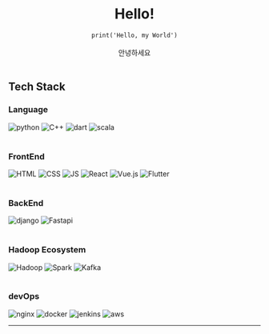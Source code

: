 <div align="center">

# Hello! 

`
print('Hello, my World')
`
<br>
<br>
 안녕하세요<br>
 <br>
</div>

## Tech Stack
### Language
![python](https://img.shields.io/badge/Python-3776AB?style=flat-square&logo=python&logoColor=white)
![C++](https://img.shields.io/badge/cpp-00599C?style=flat&logo=cplusplus&logoColor=white)
![dart](https://img.shields.io/badge/dart-0175C2?style=flat&logo=dart&logoColor=white)
![scala](https://img.shields.io/badge/Scala-DC322F?style=flat-square&logo=scala&logoColor=white)
<br>
<br>
### FrontEnd
![HTML](https://img.shields.io/badge/HTML-E34F26?style=flat-square&logo=HTML5&logoColor=white) 
![CSS](https://img.shields.io/badge/CSS-1572B6?style=flat-square&logo=CSS3&logoColor=white) 
![JS](https://img.shields.io/badge/JavaScript-F7DF1E?style=flat-square&logo=JavaScript&logoColor=white)
![React](https://img.shields.io/badge/react-61DAFB?style=flat&logo=react&logoColor=white)
![Vue.js](https://img.shields.io/badge/Vue.js-4FC08D?style=flat-square&logo=Vue.js&logoColor=white)
![Flutter](https://img.shields.io/badge/Flutter-02569B?style=flat-square&logo=flutter&logoColor=white)
<br>
<br>
### BackEnd
![django](https://img.shields.io/badge/django-092E20?style=flat-square&logo=django&logoColor=white)
![Fastapi](https://img.shields.io/badge/FastAPI-009688?style=flat-square&logo=fastapi&logoColor=white)
<br>
<br>
### Hadoop Ecosystem
![Hadoop](https://img.shields.io/badge/Hadoop-66CCFF?style=flat-square&logo=apachehadoop&logoColor=white)
![Spark](https://img.shields.io/badge/Spark-E25A1C?style=flat-square&logo=apachespark&logoColor=white)
![Kafka](https://img.shields.io/badge/Kafka-231F20?style=flat-square&logo=apachekafka&logoColor=white)
<br>
<br>
### devOps
![nginx](https://img.shields.io/badge/nginx-009639?style=flat&logo=nginx&logoColor=white)
![docker](https://img.shields.io/badge/docker-2496ED?style=flat&logo=docker&logoColor=white)
![jenkins](https://img.shields.io/badge/jenkins-D24939?style=flat&logo=jenkins&logoColor=white)
![aws](https://img.shields.io/badge/amazonaws-232F3E?style=flat&logo=amazonaws&logoColor=white)
 
 
   
***
